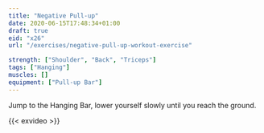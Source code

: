 ```yaml
---
title: "Negative Pull-up"
date: 2020-06-15T17:48:34+01:00
draft: true
eid: "x26"
url: "/exercises/negative-pull-up-workout-exercise"

strength: ["Shoulder", "Back", "Triceps"]
tags: ["Hanging"]
muscles: []
equipment: ["Pull-up Bar"]
---
```

Jump to the Hanging Bar, lower yourself slowly until you reach the ground.

<!--more-->

{{< exvideo >}}
